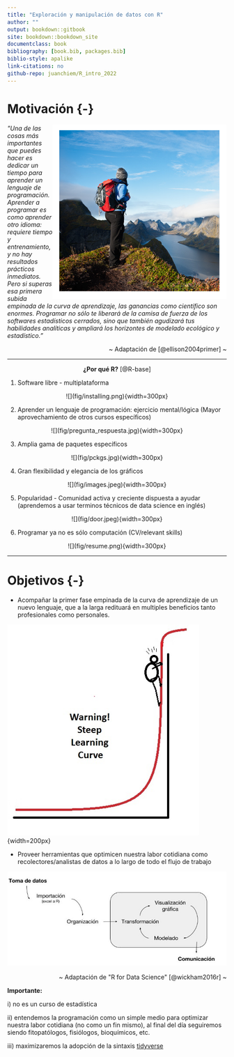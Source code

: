 ```yaml
--- 
title: "Exploración y manipulación de datos con R"
author: ""
output: bookdown::gitbook
site: bookdown::bookdown_site
documentclass: book
bibliography: [book.bib, packages.bib]
biblio-style: apalike
link-citations: no
github-repo: juanchiem/R_intro_2022
---
```






# Motivación {-}

<img src="fig/top1.png" width="400" height="400" align="right" alt="Cover image" />

*"Una de las cosas más importantes que puedes hacer es dedicar un tiempo para aprender un lenguaje de programación. Aprender a programar es como aprender otro idioma: requiere tiempo y entrenamiento, y no hay resultados prácticos inmediatos. Pero si superas esa primera subida empinada de la curva de aprendizaje, las ganancias como científico son enormes. Programar no sólo te liberará de la camisa de fuerza de los softwares estadísticos cerrados, sino que también agudizará tus habilidades analíticas y ampliará los horizontes de modelado ecológico y estadístico.”*

<div style="text-align: right">  ~ Adaptación de [@ellison2004primer] ~ </div>

---

<div style="text-align: center">
<b>¿Por qué R?</b> [@R-base]
</div>


1. Software libre - multiplataforma
<center>
![](fig/installing.png){width=300px}
</center>

2. Aprender un lenguaje de programación: ejercicio mental/lógica (Mayor aprovechamiento de otros cursos específicos)

<center>
![](fig/pregunta_respuesta.jpg){width=300px}
</center>

3. Amplia gama de paquetes específicos

<center>
![](fig/pckgs.jpg){width=300px}
</center>

4. Gran flexibilidad y elegancia de los gráficos

 <center>
![](fig/images.jpeg){width=300px}
</center>

5. Popularidad - Comunidad activa y creciente dispuesta a ayudar (aprendemos a usar terminos técnicos de data science en inglés)
 
 <center>
![](fig/door.jpeg){width=300px}
</center>

6. Programar ya no es sólo computación (CV/relevant skills) 

<center>
![](fig/resume.png){width=300px}
</center>

---

# Objetivos {-}

* Acompañar la primer fase empinada de la curva de aprendizaje de un nuevo lenguaje, que a la larga redituará en multiples beneficios tanto profesionales como personales. 

![](fig/learn.png){width=200px}


* Proveer herramientas que optimicen nuestra labor cotidiana como recolectores/analistas de datos a lo largo de todo el flujo de trabajo 

![](fig/workflow.jpg) 

<div style="text-align: right">  ~ Adaptación de "R for Data Science" [@wickham2016r] ~ </div>

**Importante:** 

i) no es un curso de estadística

ii) entendemos la programación como un simple medio para optimizar nuestra labor cotidiana (no como un fin mismo), al final del día seguiremos siendo fitopatólogos, fisiólogos,  bioquímicos, etc.

iii) maximizaremos la adopción de la sintaxis [tidyverse](https://www.tidyverse.org/) 
